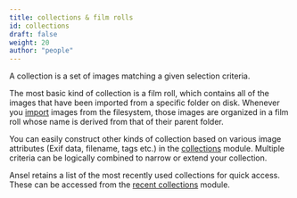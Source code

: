 ```yaml
---
title: collections & film rolls
id: collections
draft: false
weight: 20
author: "people"
---
```


A collection is a set of images matching a given selection criteria.

The most basic kind of collection is a film roll, which contains all of the images that have been imported from a specific folder on disk. Whenever you [import](../../module-reference/utility-modules/lighttable/import.md) images from the filesystem, those images are organized in a film roll whose name is derived from that of their parent folder.

You can easily construct other kinds of collection based on various image attributes (Exif data, filename, tags etc.) in the [collections](../../module-reference/utility-modules/shared/collections.md) module. Multiple criteria can be logically combined to narrow or extend your collection.

Ansel retains a list of the most recently used collections for quick access. These can be accessed from the [recent collections](../../module-reference/utility-modules/shared/recent-collections.md) module.

